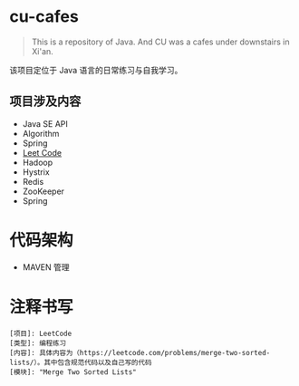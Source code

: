 # cu-cafes
> This is a repository of Java. And CU was a cafes under downstairs in Xi'an.

该项目定位于 Java 语言的日常练习与自我学习。

## 项目涉及内容
- Java SE API
- Algorithm
- Spring
- [Leet Code](https://leetcode-cn.com/problemset/algorithms/)
- Hadoop
- Hystrix
- Redis
- ZooKeeper
- Spring

# 代码架构
- MAVEN 管理

# 注释书写
```
[项目]: LeetCode
[类型]: 编程练习
[内容]: 具体内容为（https://leetcode.com/problems/merge-two-sorted-lists/）。其中包含规范代码以及自己写的代码
[模块]: "Merge Two Sorted Lists"
```
